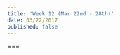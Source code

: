 ```yaml
---
title: 'Week 12 (Mar 22nd - 28th)'
date: 03/22/2017
published: false
---
```


<!--- Your weekly summary content goes below here -->

<!--- Your weekly summary content goes above here -->

===

<!--- Your weekly materials content goes below here -->
